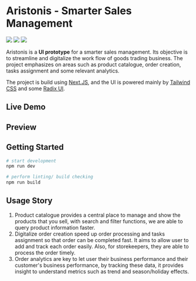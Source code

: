 # Aristonis  - Smarter Sales Management

![](https://img.shields.io/badge/TypeScript-007ACC?style=for-the-badge&logo=typescript&logoColor=white)
![](https://img.shields.io/badge/eslint-3A33D1?style=for-the-badge&logo=eslint&logoColor=white)
![](https://img.shields.io/badge/prettier-1A2C34?style=for-the-badge&logo=prettier&logoColor=F7BA3E)

Aristonis is a **UI prototype** for a smarter sales management. Its objective is to streamline and digitalize the work flow of goods trading business. The project emphasizes on areas such as product catalogue, order creation, tasks assignment and some relevant analytics. 

The project is build using [Next.JS](https://nextjs.org/docs), and the UI is powered mainly by [Tailwind CSS](https://tailwindcss.com/) and some [Radix UI](https://www.radix-ui.com/). 

## Live Demo

## Preview

## Getting Started 

```bash
# start development
npm run dev

# perform linting/ build checking
npm run build
```

## Usage Story

1. Product catalogue provides a central place to manage and show the products that you sell, with search and filter functions, we are able to query product information faster.
2. Digitalize order creation speed up order processing and tasks assignment so that order can be completed fast. It aims to allow user to add and track each order easily. Also, for storekeepers, they are able to process the order timely.
3. Order analytics are key to let user their business performance and their customer's business performance, by tracking these data, it provides insight to understand metrics such as trend and season/holiday effects.